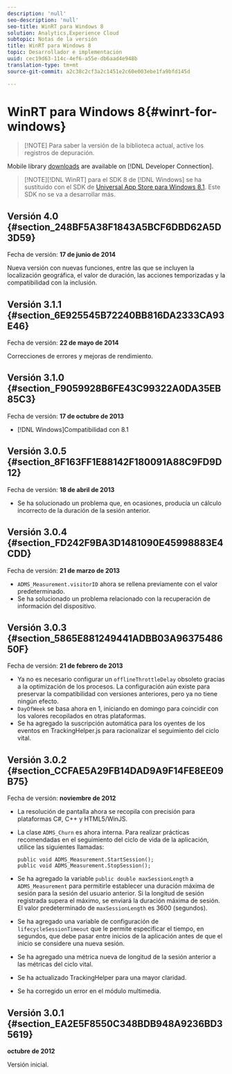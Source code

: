 ```yaml
---
description: 'null'
seo-description: 'null'
seo-title: WinRT para Windows 8
solution: Analytics,Experience Cloud
subtopic: Notas de la versión
title: WinRT para Windows 8
topic: Desarrollador e implementación
uuid: cec19d63-114c-4ef6-a55e-db6aad4e948b
translation-type: tm+mt
source-git-commit: a2c38c2cf3a2c1451e2c60e003ebe1fa9bfd145d

---
```



# WinRT para Windows 8{#winrt-for-windows}

> [!NOTE] Para saber la versión de la biblioteca actual, active los registros de depuración.

Mobile library [downloads](https://marketing.adobe.com/developer/get-started/mobile/c-measuring-mobile-applications) are available on [!DNL Developer Connection].

> [!NOTE][!DNL WinRT] para el SDK 8 de [!DNL Windows] se ha sustituido con el SDK de [Universal App Store para Windows 8.1](../appmeasurement-release-notes/c-release-notes-winu.md#concept_79EEB87B0FEC4F6DB11BE8ED417A970E). Este SDK no se va a desarrollar más.

## Versión 4.0 {#section_248BF5A38F1843A5BCF6DBD62A5D3D59}

Fecha de versión: **17 de junio de 2014**

Nueva versión con nuevas funciones, entre las que se incluyen la localización geográfica, el valor de duración, las acciones temporizadas y la compatibilidad con la inclusión.

## Versión 3.1.1 {#section_6E925545B72240BB816DA2333CA93E46}

Fecha de versión: **22 de mayo de 2014**

Correcciones de errores y mejoras de rendimiento.

## Versión 3.1.0 {#section_F9059928B6FE43C99322A0DA35EB85C3}

Fecha de versión: **17 de octubre de 2013**

* [!DNL Windows]Compatibilidad con 8.1

## Versión 3.0.5 {#section_8F163FF1E88142F180091A88C9FD9D12}

Fecha de versión: **18 de abril de 2013**

* Se ha solucionado un problema que, en ocasiones, producía un cálculo incorrecto de la duración de la sesión anterior.

## Versión 3.0.4 {#section_FD242F9BA3D1481090E45998883E4CDD}

Fecha de versión: **21 de marzo de 2013**

* `ADMS_Measurement.visitorID` ahora se rellena previamente con el valor predeterminado.
* Se ha solucionado un problema relacionado con la recuperación de información del dispositivo.

## Versión 3.0.3 {#section_5865E881249441ADBB03A9637548650F}

Fecha de versión: **21 de febrero de 2013**

* Ya no es necesario configurar un `offlineThrottleDelay` obsoleto gracias a la optimización de los procesos. La configuración aún existe para preservar la compatibilidad con versiones anteriores, pero ya no tiene ningún efecto.
* `DayOfWeek` se basa ahora en 1, iniciando en domingo para coincidir con los valores recopilados en otras plataformas.
* Se ha agregado la suscripción automática para los oyentes de los eventos en TrackingHelper.js para racionalizar el seguimiento del ciclo vital.

## Versión 3.0.2 {#section_CCFAE5A29FB14DAD9A9F14FE8EE09B75}

Fecha de versión: **noviembre de 2012**

* La resolución de pantalla ahora se recopila con precisión para plataformas C#, C++ y HTML5/WinJS.
* La clase `ADMS_Churn` es ahora interna. Para realizar prácticas recomendadas en el seguimiento del ciclo de vida de la aplicación, utilice las siguientes llamadas:

   ```
   public void ADMS_Measurement.StartSession(); 
   public void ADMS_Measurement.StopSession();
   ```

* Se ha agregado la variable `public double maxSessionLength` a `ADMS_Measurement` para permitirle establecer una duración máxima de sesión para la sesión del usuario anterior. Si la longitud de sesión registrada supera el máximo, se enviará la duración máxima de sesión. El valor predeterminado de `maxSessionLength` es 3600 (segundos).
* Se ha agregado una variable de configuración de `lifecycleSessionTimeout` que le permite especificar el tiempo, en segundos, que debe pasar entre inicios de la aplicación antes de que el inicio se considere una nueva sesión.
* Se ha agregado una métrica nueva de longitud de la sesión anterior a las métricas del ciclo vital.
* Se ha actualizado TrackingHelper para una mayor claridad.
* Se ha corregido un error en el módulo multimedia.

## Versión 3.0.1 {#section_EA2E5F8550C348BDB948A9236BD35619}

**octubre de 2012**

Versión inicial.
